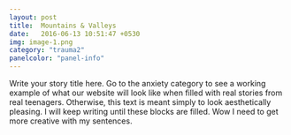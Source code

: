 ```yaml
---
layout: post
title:  Mountains & Valleys
date:   2016-06-13 10:51:47 +0530
img: image-1.png
category: "trauma2"
panelcolor: "panel-info"
---
```

Write your story title here. Go to the anxiety category to see a working example of what our website will look like when filled with real stories from real teenagers. Otherwise, this text is meant simply to look aesthetically pleasing. I will keep writing until these blocks are filled. Wow I need to get more creative with my sentences.